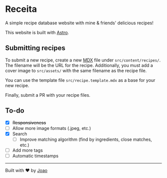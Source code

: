 # Receita

A simple recipe database website with mine & friends' delicious recipes!

This website is built with [Astro](https://astro.build/).

## Submitting recipes

To submit a new recipe, create a new [MDX](https://mdxjs.com/) file under `src/content/recipes/`. The filename will be the URL for the recipe. Additionally, you must add a cover image to `src/assets/` with the same filename as the recipe file.

You can use the template file `src/recipe.template.mdx` as a base for your new recipe.

Finally, submit a PR with your recipe files.

## To-do

- [x] ~~Responsiveness~~
- [ ] Allow more image formats (.jpeg, etc.)
- [x] Search
  - [ ] Improve matching algorithm (find by ingredients, close matches, etc.)
- [ ] Add more tags
- [ ] Automatic timestamps

---

Built with ❤ by [Joao](https://joaosantos.dev/)
